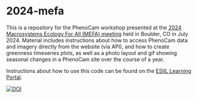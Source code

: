 # 2024-mefa

This is a repository for the PhenoCam workshop presented at the [2024 Macrosystems Ecology For All (MEFA) meeting](https://erenweb.org/mefa-events/2024-annual-meeting/) held in Boulder, CO in July 2024. Material includes instructions about how to access PhenoCam data and imagery directly from the website (via API), and how to create greenness timeseries plots, as well as a photo layout and gif showing seasonal changes in a PhenoCam site over the course of a year.

Instructions about how to use this code can be found on the [ESIIL Learning Portal](https://cu-esiil-edu.github.io/esiil-learning-portal/mefa/notebooks/07-phenocam/phenocam.html).

[![DOI](https://zenodo.org/badge/814375122.svg)](https://zenodo.org/doi/10.5281/zenodo.13742949)
